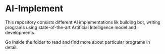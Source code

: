 # AI-Implement

This repository consists different AI implementations lik building bot, writing programs using state-of-the-art Artificial Intelligence model and developments.

Go Inside the folder to read and find more about particular programs in detail.